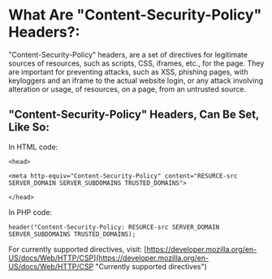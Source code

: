 # What Are "Content-Security-Policy" Headers?:
"Content-Security-Policy" headers, are a set of directives for legitimate sources of resources, such as scripts, CSS, iframes, etc., for the page.
They are important for preventing attacks, such as XSS, phishing pages, with keyloggers and an iframe to the actual website login, or any attack involving alteration or usage, of resources, on a page, from an untrusted source.

## "Content-Security-Policy" Headers, Can Be Set, Like So:
In HTML code:

`<head>`

`<meta http-equiv="Content-Security-Policy" content="RESURCE-src SERVER_DOMAIN SERVER_SUBDOMAINS TRUSTED_DOMAINS">`

`</head>`

In PHP code:

`header("Content-Security-Policy: RESURCE-src SERVER_DOMAIN SERVER_SUBDOMAINS TRUSTED_DOMAINS);`


For currently supported directives, visit:
[https://developer.mozilla.org/en-US/docs/Web/HTTP/CSP](https://developer.mozilla.org/en-US/docs/Web/HTTP/CSP "Currently supported directives")
